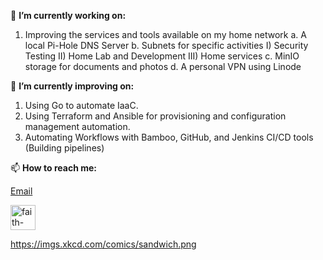 🔭 **I’m currently working on:**
1. Improving the services and tools available on my home network
  a. A local Pi-Hole DNS Server
  b. Subnets for specific activities
     I) Security Testing
     II) Home Lab and Development
     III) Home services
  c. MinIO storage for documents and photos
  d. A personal VPN using Linode
  
🌱 **I’m currently improving on:**
1. Using Go to automate IaaC.
2. Using Terraform and Ansible for provisioning and configuration management automation.
3. Automating Workflows with Bamboo, GitHub, and Jenkins CI/CD tools (Building pipelines)

📫 **How to reach me:** 

[Email](mailto:faithntundi@gmail.com)

[<img align="center" alt="faith-ntundi-0552a46a | LinkedIn" width="40px" src="https://cdn.jsdelivr.net/npm/simple-icons@v3/icons/linkedin.svg" />][linkedin]

https://imgs.xkcd.com/comics/sandwich.png
<!--
**fntundi/fntundi** is a ✨ _special_ ✨ repository because its `README.md` (this file) appears on your GitHub profile.


Here are some ideas to get you started:

- 🔭 I’m currently working on ...
- 🌱 I’m currently learning ...
- 👯 I’m looking to collaborate on ...
- 🤔 I’m looking for help with ...
  -IaaC using Python and Go
- 📫 How to reach me: ...
[<img align="left" alt="faith-ntundi-0552a46a | LinkedIn" width="22px" src="https://cdn.jsdelivr.net/npm/simple-icons@v3/icons/linkedin.svg" />][linkedin]
- ⚡ Fun fact: ...
-->

[linkedin]: https://www.linkedin.com/in/faith-ntundi-0552a46a/




